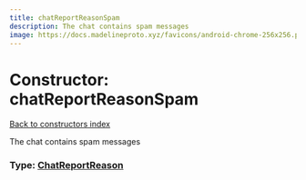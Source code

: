 ```yaml
---
title: chatReportReasonSpam
description: The chat contains spam messages
image: https://docs.madelineproto.xyz/favicons/android-chrome-256x256.png
---
```

# Constructor: chatReportReasonSpam  
[Back to constructors index](index.md)



The chat contains spam messages




### Type: [ChatReportReason](../types/ChatReportReason.md)


